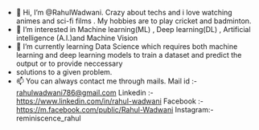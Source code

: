 - 👋 Hi, I’m @RahulWadwani. Crazy about techs and i love watching animes and sci-fi films . My hobbies are to play cricket and badminton. 
- 👀 I’m interested in Machine learning(ML) , Deep learning(DL) , Artificial intelligence (A.I.)and Machine Vision
- 🌱 I’m currently learning Data Science which requires both machine learning and deep learning models to train a dataset and predict the output or to provide neccessary 
- solutions to a given problem.
- 📫 You can always contact me through mails.
                  Mail id :- rahulwadwani786@gmail.com
                  Linkedin :- https://www.linkedin.com/in/rahul-wadwani
                  Facebook :- https://m.facebook.com/public/Rahul-Wadwani
                  Instagram:- reminiscence_rahul
                  

<!---
RahulWadwani/RahulWadwani is a ✨ special ✨ repository because its `README.md` (this file) appears on your GitHub profile.
You can click the Preview link to take a look at your changes.
--->
